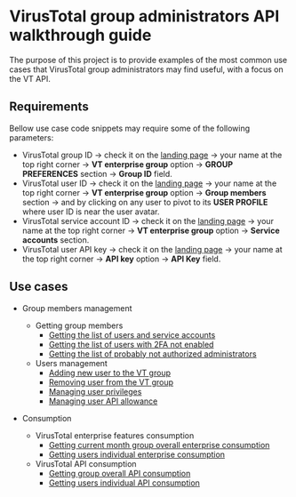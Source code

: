 # VirusTotal group administrators API walkthrough guide

The purpose of this project is to provide examples of the most common use cases that VirusTotal group administrators may find useful, with a focus on the VT API.

## Requirements

Bellow use case code snippets may require some of the following parameters:

* VirusTotal group ID -> check it on the [landing page](https://www.virustotal.com/gui/home/search) -> your name at the top right corner -> **VT enterprise group** option -> **GROUP PREFERENCES** section -> **Group ID** field.
* VirusTotal user ID -> check it on the [landing page](https://www.virustotal.com/gui/home/search) -> your name at the top right corner -> **VT enterprise group** option -> **Group members** section -> and by clicking on any user to pivot to its **USER PROFILE** where user ID is near the user avatar.
* VirusTotal service account ID -> check it on the [landing page](https://www.virustotal.com/gui/home/search) -> your name at the top right corner -> **VT enterprise group** option -> **Service accounts** section.
* VirusTotal user API key -> check it on the [landing page](https://www.virustotal.com/gui/home/search) -> your name at the top right corner -> **API key** option -> **API Key** field.

## Use cases
* <a name="group-members-management">Group members management
	* Getting group members
		- [Getting the list of users and service accounts](https://github.com/VirusTotal/vt-use-cases/blob/main/admins_guide/getting_group_users_and_service_accounts.py)
		- [Getting the list of users with 2FA not enabled](https://github.com/VirusTotal/vt-use-cases/blob/main/admins_guide/getting_users_without_2fa.py)
		- [Getting the list of probably not authorized administrators](https://github.com/VirusTotal/vt-use-cases/blob/main/admins_guide/getting_possible_unauthorized_admins.py)
	* <a name="users-management">Users management
		- [Adding new user to the VT group](https://github.com/VirusTotal/vt-use-cases/blob/main/admins_guide/adding_users_to_group.py)
		- [Removing user from the VT group](https://github.com/VirusTotal/vt-use-cases/blob/main/admins_guide/remove_users_from_group.py)
		- [Managing user privileges](https://github.com/VirusTotal/vt-use-cases/blob/main/admins_guide/managing_users_privileges.py)
		- [Managing user API allowance](https://github.com/VirusTotal/vt-use-cases/blob/main/admins_guide/managing_users_api_allowance.py)

* <a name="consumption">Consumption
	* <a name="virustotal-enterprise-features-consumption">VirusTotal enterprise features consumption
		- [Getting current month group overall enterprise consumption](https://github.com/VirusTotal/vt-use-cases/blob/main/admins_guide/group_enterprise_current_month_consumption.py)
		- [Getting users individual enterprise consumption](https://github.com/VirusTotal/vt-use-cases/blob/main/admins_guide/user_enterprise_current_month_consumption.py)
	* <a name="api-consumption">VirusTotal API consumption
		- [Getting group overall API consumption](https://github.com/VirusTotal/vt-use-cases/blob/main/admins_guide/group_api_consumption.py)
		- [Getting users individual API consumption](https://github.com/VirusTotal/vt-use-cases/blob/main/admins_guide/user_api_consumption.py)
